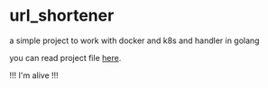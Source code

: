 # url_shortener
a simple project to work with docker and k8s and handler in golang

you can read project file [here](https://github.com/arsalanaa44/url_shortener/blob/main/CC_HW2%20(2).pdf).


!!! I'm alive !!!

